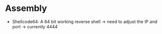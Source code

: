 # Assembly

- Shellcode64: A 64 bit working reverse shell -> need to adjust the IP and port -> currently 4444

